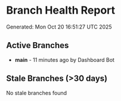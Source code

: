 # Branch Health Report
Generated: Mon Oct 20 16:51:27 UTC 2025

## Active Branches
- **main** - 11 minutes ago by Dashboard Bot

## Stale Branches (>30 days)
No stale branches found
